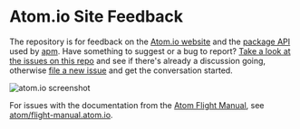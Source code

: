 # Atom.io Site Feedback

The repository is for feedback on the [Atom.io website](https://atom.io) and the [package API](https://github.com/atom/atom/blob/master/docs/apm-rest-api.md) used by [apm](https://github.com/atom/apm). Have something to suggest or a bug to report? [Take a look at the issues on this repo](https://github.com/atom/atom.io/issues) and see if there's already a discussion going, otherwise [file a new issue](https://github.com/atom/atom.io/issues/new) and get the conversation started.

![atom.io screenshot](https://cloud.githubusercontent.com/assets/378023/16328441/286c318a-3a15-11e6-9ce6-bd4a46e91270.png)

For issues with the documentation from the [Atom Flight Manual](http://flight-manual.atom.io/), see [atom/flight-manual.atom.io](https://github.com/atom/flight-manual.atom.io).
